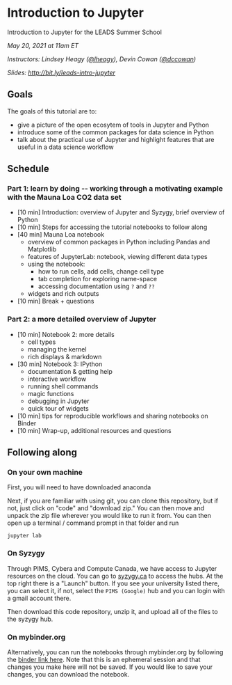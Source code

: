 # Introduction to Jupyter

Introduction to Jupyter for the LEADS Summer School 

_May 20, 2021 at 11am ET_

_Instructors: Lindsey Heagy ([@lheagy](https://github.com/lheagy)), Devin Cowan ([@dccowan](https://github.com/dccowan))_

_Slides: http://bit.ly/leads-intro-jupyter_

## Goals
The goals of this tutorial are to:  
- give a picture of the open ecosytem of tools in Jupyter and Python
- introduce some of the common packages for data science in Python
- talk about the practical use of Jupyter and highlight features that are useful in a data science workflow

## Schedule

### Part 1: learn by doing -- working through a motivating example with the Mauna Loa CO2 data set
- [10 min] Introduction: overview of Jupyter and Syzygy, brief overview of Python
- [10 min] Steps for accessing the tutorial notebooks to follow along 
- [40 min] Mauna Loa notebook
    - overview of common packages in Python including Pandas and Matplotlib 
    - features of JupyterLab: notebook, viewing different data types
    - using the notebook: 
        - how to run cells, add cells, change cell type
        - tab completion for exploring name-space
        - accessing documentation using `?` and `??`
    - widgets and rich outputs 
- [10 min] Break + questions

### Part 2: a more detailed overview of Jupyter 
- [10 min] Notebook 2: more details 
    - cell types
    - managing the kernel
    - rich displays & markdown 
- [30 min] Notebook 3: IPython 
    - documentation & getting help 
    - interactive workflow 
    - running shell commands
    - magic functions 
    - debugging in Jupyter
    - quick tour of widgets
- [10 min] tips for reproducible workflows and sharing notebooks on Binder  
- [10 min] Wrap-up, additional resources and questions 

## Following along


### On your own machine 

First, you will need to have downloaded anaconda

Next, if you are familiar with using git, you can clone this repository, but if not, just click on "code" and "download zip." You can then move and unpack the zip file wherever you would like to run it from. You can then open up a terminal / command prompt in that folder and run 

```
jupyter lab
```

### On Syzygy 

Through PIMS, Cybera and Compute Canada, we have access to Jupyter resources on the cloud. You can go to [syzygy.ca](https://syzygy.ca/) to access the hubs. At the top right there is a "Launch" button. If you see your university listed there, you can select it, if not, select the `PIMS (Google)` hub and you can login with a gmail account there. 

Then download this code repository, unzip it, and upload all of the files to the syzygy hub. 

### On mybinder.org

Alternatively, you can run the notebooks through mybinder.org by following the [binder link here](https://mybinder.org/v2/gh/lheagy/leads-intro-jupyter/HEAD?urlpath=lab). Note that this is an ephemeral session and that changes you make here will not be saved. If you would like to save your changes, you can download the notebook.  




